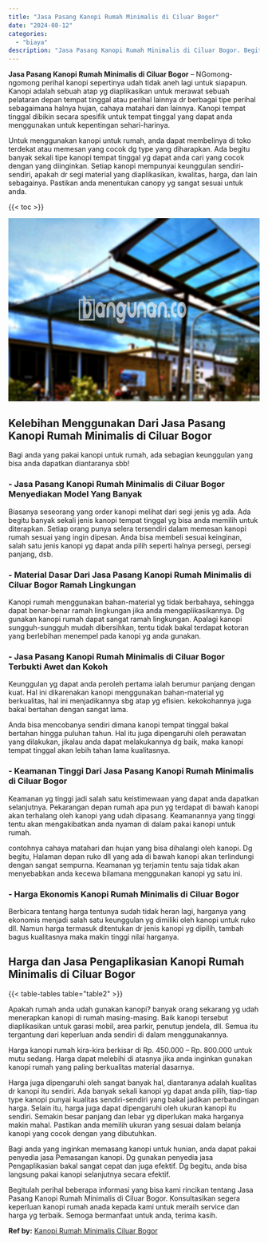 ```yaml
---
title: "Jasa Pasang Kanopi Rumah Minimalis di Ciluar Bogor"
date: "2024-08-12"
categories: 
  - "biaya"
description: "Jasa Pasang Kanopi Rumah Minimalis di Ciluar Bogor. Begitulah perihal beberapa informasi yang bisa kami rincikan tentang Jasa Pasang Kanopi Rumah Minimalis d..."
---
```


**Jasa Pasang Kanopi Rumah Minimalis di Ciluar Bogor** – NGomong-ngomong perihal kanopi sepertinya udah tidak aneh lagi untuk siapapun. Kanopi adalah sebuah atap yg diaplikasikan untuk merawat sebuah pelataran depan tempat tinggal atau perihal lainnya dr berbagai tipe perihal sebagaimana halnya hujan, cahaya matahari dan lainnya. Kanopi tempat tinggal dibikin secara spesifik untuk tempat tinggal yang dapat anda menggunakan untuk kepentingan sehari-harinya.

Untuk menggunakan kanopi untuk rumah, anda dapat membelinya di toko terdekat atau memesan yang cocok dg type yang diharapkan. Ada begitu banyak sekali tipe kanopi tempat tinggal yg dapat anda cari yang cocok dengan yang diinginkan. Setiap kanopi mempunyai keunggulan sendiri-sendiri, apakah dr segi material yang diaplikasikan, kwalitas, harga, dan lain sebagainya. Pastikan anda menentukan canopy yg sangat sesuai untuk anda.

{{< toc >}}

![Jasa Pasang Kanopi Rumah Minimalis di Ciluar Bogor](/images/harga-kanopi-minimalis-23.png)

## Kelebihan Menggunakan Dari Jasa Pasang Kanopi Rumah Minimalis di Ciluar Bogor

Bagi anda yang pakai kanopi untuk rumah, ada sebagian keunggulan yang bisa anda dapatkan diantaranya sbb!

### \- Jasa Pasang Kanopi Rumah Minimalis di Ciluar Bogor Menyediakan Model Yang Banyak

Biasanya seseorang yang order kanopi melihat dari segi jenis yg ada. Ada begitu banyak sekali jenis kanopi tempat tinggal yg bisa anda memilih untuk diterapkan. Setiap orang punya selera tersendiri dalam memesan kanopi rumah sesuai yang ingin dipesan. Anda bisa membeli sesuai keinginan, salah satu jenis kanopi yg dapat anda pilih seperti halnya persegi, persegi panjang, dsb.

### \- Material Dasar Dari Jasa Pasang Kanopi Rumah Minimalis di Ciluar Bogor Ramah Lingkungan

Kanopi rumah menggunakan bahan-material yg tidak berbahaya, sehingga dapat benar-benar ramah lingkungan jika anda mengaplikasikannya. Dg gunakan kanopi rumah dapat sangat ramah lingkungan. Apalagi kanopi sungguh-sungguh mudah dibersihkan, tentu tidak bakal terdapat kotoran yang berlebihan menempel pada kanopi yg anda gunakan.

### \- Jasa Pasang Kanopi Rumah Minimalis di Ciluar Bogor Terbukti Awet dan Kokoh

Keunggulan yg dapat anda peroleh pertama ialah berumur panjang dengan kuat. Hal ini dikarenakan kanopi menggunakan bahan-material yg berkualitas, hal ini menjadikannya sbg atap yg efisien. kekokohannya juga bakal bertahan dengan sangat lama.

Anda bisa mencobanya sendiri dimana kanopi tempat tinggal bakal bertahan hingga puluhan tahun. Hal itu juga dipengaruhi oleh perawatan yang dilakukan, jikalau anda dapat melakukannya dg baik, maka kanopi tempat tinggal akan lebih tahan lama kualitasnya.

### \- Keamanan Tinggi Dari Jasa Pasang Kanopi Rumah Minimalis di Ciluar Bogor

Keamanan yg tinggi jadi salah satu keistimewaan yang dapat anda dapatkan selanjutnya. Pekarangan depan rumah apa pun yg terdapat di bawah kanopi akan terhalang oleh kanopi yang udah dipasang. Keamanannya yang tinggi tentu akan mengakibatkan anda nyaman di dalam pakai kanopi untuk rumah.

contohnya cahaya matahari dan hujan yang bisa dihalangi oleh kanopi. Dg begitu, Halaman depan ruko dll yang ada di bawah kanopi akan terlindungi dengan sangat sempurna. Keamanan yg terjamin tentu saja tidak akan menyebabkan anda kecewa bilamana menggunakan kanopi yg satu ini.

### \- Harga Ekonomis Kanopi Rumah Minimalis di Ciluar Bogor

Berbicara tentang harga tentunya sudah tidak heran lagi, harganya yang ekonomis menjadi salah satu keunggulan yg dimiliki oleh kanopi untuk ruko dll. Namun harga termasuk ditentukan dr jenis kanopi yg dipilih, tambah bagus kualitasnya maka makin tinggi nilai harganya.

## Harga dan Jasa Pengaplikasian Kanopi Rumah Minimalis di Ciluar Bogor

{{< table-tables table="table2" >}}

Apakah rumah anda udah gunakan kanopi? banyak orang sekarang yg udah menerapkan kanopi di rumah masing-masing. Baik kanopi tersebut diaplikasikan untuk garasi mobil, area parkir, penutup jendela, dll. Semua itu tergantung dari keperluan anda sendiri di dalam menggunakannya.

Harga kanopi rumah kira-kira berkisar di Rp. 450.000 – Rp. 800.000 untuk mutu sedang. Harga dapat melebihi di atasnya jika anda inginkan gunakan kanopi rumah yang paling berkualitas material dasarnya.

Harga juga dipengaruhi oleh sangat banyak hal, diantaranya adalah kualitas dr kanopi itu sendiri. Ada banyak sekali kanopi yg dapat anda pilih, tiap-tiap type kanopi punyai kualitas sendiri-sendiri yang bakal jadikan perbandingan harga. Selain itu, harga juga dapat dipengaruhi oleh ukuran kanopi itu sendiri. Semakin besar panjang dan lebar yg diperlukan maka harganya makin mahal. Pastikan anda memilih ukuran yang sesuai dalam belanja kanopi yang cocok dengan yang dibutuhkan.

Bagi anda yang inginkan memasang kanopi untuk hunian, anda dapat pakai penyedia jasa Pemasangan kanopi. Dg gunakan penyedia jasa Pengaplikasian bakal sangat cepat dan juga efektif. Dg begitu, anda bisa langsung pakai kanopi selanjutnya secara efektif.

Begitulah perihal beberapa informasi yang bisa kami rincikan tentang Jasa Pasang Kanopi Rumah Minimalis di Ciluar Bogor. Konsultasikan segera keperluan kanopi rumah anada kepada kami untuk meraih service dan harga yg terbaik. Semoga bermanfaat untuk anda, terima kasih.

**Ref by:**  [Kanopi Rumah Minimalis Ciluar Bogor](https://id.wikipedia.org/wiki/Kanopi)
